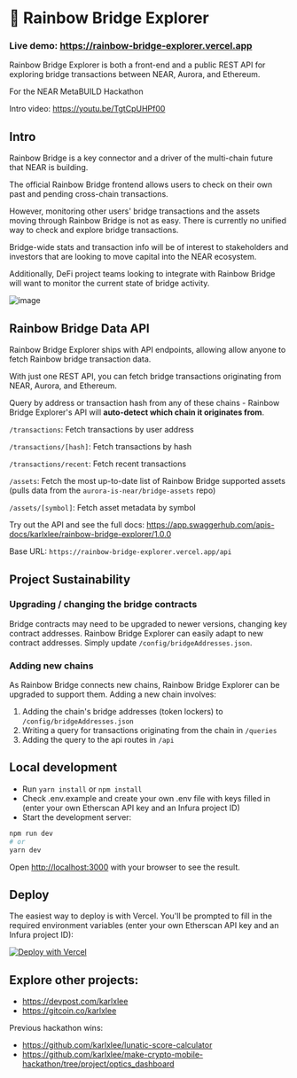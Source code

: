 # 🌈 Rainbow Bridge Explorer

### Live demo: https://rainbow-bridge-explorer.vercel.app

Rainbow Bridge Explorer is both a front-end and a public REST API for exploring bridge transactions between NEAR, Aurora, and Ethereum.

For the NEAR MetaBUILD Hackathon
 
Intro video: https://youtu.be/TgtCpUHPf00


## Intro

Rainbow Bridge is a key connector and a driver of the multi-chain future that NEAR is building.

The official Rainbow Bridge frontend allows users to check on their own past and pending cross-chain transactions.

However, monitoring other users' bridge transactions and the assets moving through Rainbow Bridge is not as easy. There is currently no unified way to check and explore bridge transactions.

Bridge-wide stats and transaction info will be of interest to stakeholders and investors that are looking to move capital into the NEAR ecosystem.

Additionally, DeFi project teams looking to integrate with Rainbow Bridge will want to monitor the current state of bridge activity.

![image](https://user-images.githubusercontent.com/30199031/155185887-1b3283ee-d14d-4b9d-a49b-2d06593eed49.png)


## Rainbow Bridge Data API

Rainbow Bridge Explorer ships with API endpoints, allowing allow anyone to fetch Rainbow bridge transaction data.

With just one REST API, you can fetch bridge transactions originating from NEAR, Aurora, and Ethereum.

Query by address or transaction hash from any of these chains - Rainbow Bridge Explorer's API will **auto-detect which chain it originates from**.

`/transactions`: Fetch transactions by user address

`/transactions/[hash]`: Fetch transactions by hash

`/transactions/recent`: Fetch recent transactions

`/assets`: Fetch the most up-to-date list of Rainbow Bridge supported assets (pulls data from the `aurora-is-near/bridge-assets` repo)

`/assets/[symbol]`: Fetch asset metadata by symbol

Try out the API and see the full docs: https://app.swaggerhub.com/apis-docs/karlxlee/rainbow-bridge-explorer/1.0.0

Base URL: `https://rainbow-bridge-explorer.vercel.app/api`

## Project Sustainability

### Upgrading / changing the bridge contracts

Bridge contracts may need to be upgraded to newer versions, changing key contract addresses. Rainbow Bridge Explorer can easily adapt to new contract addresses. Simply update `/config/bridgeAddresses.json`.

### Adding new chains

As Rainbow Bridge connects new chains, Rainbow Bridge Explorer can be upgraded to support them. Adding a new chain involves:

1. Adding the chain's bridge addresses (token lockers) to `/config/bridgeAddresses.json`
2. Writing a query for transactions originating from the chain in `/queries`
3. Adding the query to the api routes in `/api`

## Local development

- Run `yarn install` or `npm install`
- Check .env.example and create your own .env file with keys filled in (enter your own Etherscan API key and an Infura project ID)
- Start the development server:

```bash
npm run dev
# or
yarn dev
```

Open [http://localhost:3000](http://localhost:3000) with your browser to see the result.

## Deploy

The easiest way to deploy is with Vercel. You'll be prompted to fill in the required environment variables (enter your own Etherscan API key and an Infura project ID):

[![Deploy with Vercel](https://vercel.com/button)](https://vercel.com/new/clone?repository-url=https%3A%2F%2Fgithub.com%2Fkarlxlee%2Frainbow-bridge-explorer&env=ETHERSCAN_KEY,INFURA_PROJECT_ID)


## Explore other projects:
- https://devpost.com/karlxlee
- https://gitcoin.co/karlxlee

Previous hackathon wins:
- https://github.com/karlxlee/lunatic-score-calculator
- https://github.com/karlxlee/make-crypto-mobile-hackathon/tree/project/optics_dashboard
